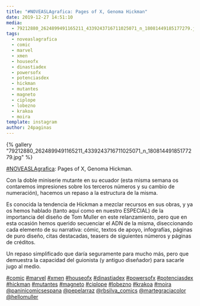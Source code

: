```yaml
---
title: "#NOVEASLAgrafica: Pages of X, Genoma Hickman"
date: 2019-12-27 14:51:10
media: 
  - 79212880_2624899491165211_4339243716711025071_n_18081449185177279.jpg
tags: 
  - noveaslagrafica
  - comic
  - marvel
  - xmen
  - houseofx
  - dinastiadex
  - powersofx
  - potenciasdex
  - hickman
  - mutantes
  - magneto
  - ciplope
  - lobezno
  - krakoa
  - moira
template: instagram
author: 24paginas
---
```


{% gallery "79212880_2624899491165211_4339243716711025071_n_18081449185177279.jpg" %}

[#NOVEASLAgrafica](/etiquetas/noveaslagrafica): Pages of X, Genoma Hickman.

Con la doble miniserie mutante en su ecuador (esta misma semana os contaremos impresiones sobre los terceros números y su cambio de numeración), hacemos un repaso a la estructura de la misma.

Es conocida la tendencia de Hickman a mezclar recursos en sus obras, y ya os hemos hablado (tanto aquí como en nuestro ESPECIAL) de la importancia del diseño de Tom Muller en este relanzamiento, pero que en esta ocasión hemos querido secuenciar el ADN de la misma, diseccionando cada elemento de su narrativa: cómic, textos de apoyo, infografías, páginas de puro diseño, citas destacadas, teasers de siguientes números y páginas de créditos.

Un repaso simplificado que daría seguramente para mucho más, pero que demuestra la capacidad del guionista (y antiguo diseñador) para sacarle jugo al medio.

[#comic](/etiquetas/comic) [#marvel](/etiquetas/marvel) [#xmen](/etiquetas/xmen) [#houseofx](/etiquetas/houseofx) [#dinastiadex](/etiquetas/dinastiadex) [#powersofx](/etiquetas/powersofx) [#potenciasdex](/etiquetas/potenciasdex) [#hickman](/etiquetas/hickman) [#mutantes](/etiquetas/mutantes) [#magneto](/etiquetas/magneto) [#ciplope](/etiquetas/ciplope) [#lobezno](/etiquetas/lobezno) [#krakoa](/etiquetas/krakoa) [#moira](/etiquetas/moira) [@paninicomicsespana](https://instagram.com/paninicomicsespana) [@pepelarraz](https://instagram.com/pepelarraz) [@rbsilva_comics](https://instagram.com/rbsilva_comics) [@martegraciacolor](https://instagram.com/martegraciacolor) [@hellomuller](https://instagram.com/hellomuller)
